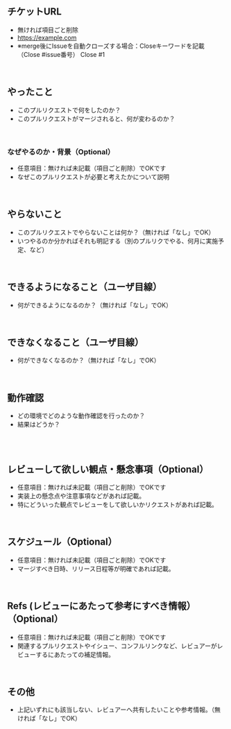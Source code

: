 ## チケットURL
- 無ければ項目ごと削除
- https://example.com
- ※merge後にIssueを自動クローズする場合：Closeキーワードを記載（Close #issue番号）
Close #1

<br>

## やったこと
- このプルリクエストで何をしたのか？
- このプルリクエストがマージされると、何が変わるのか？

<br>

### なぜやるのか・背景（Optional）
- 任意項目：無ければ未記載（項目ごと削除）でOKです
- なぜこのプルリクエストが必要と考えたかについて説明

<br>

## やらないこと
- このプルリクエストでやらないことは何か？（無ければ「なし」でOK）
- いつやるのか分かればそれも明記する（別のプルリクでやる、何月に実施予定、など）

<br>

## できるようになること（ユーザ目線）
- 何ができるようになるのか？（無ければ「なし」でOK）

<br>

## できなくなること（ユーザ目線）
- 何ができなくなるのか？（無ければ「なし」でOK）

<br>

## 動作確認
- どの環境でどのような動作確認を行ったのか？
- 結果はどうか？

<br>​

## レビューして欲しい観点・懸念事項（Optional）
- 任意項目：無ければ未記載（項目ごと削除）でOKです
- 実装上の懸念点や注意事項などがあれば記載。
- 特にどういった観点でレビューをして欲しいかリクエストがあれば記載。

<br>

## スケジュール（Optional）
- 任意項目：無ければ未記載（項目ごと削除）でOKです
- マージすべき日時、リリース日程等が明確であれば記載。

<br>

## Refs (レビューにあたって参考にすべき情報）（Optional）
- 任意項目：無ければ未記載（項目ごと削除）でOKです
- 関連するプルリクエストやイシュー、コンフルリンクなど、レビュアーがレビューするにあたっての補足情報。

<br>

## その他
- 上記いずれにも該当しない、レビュアーへ共有したいことや参考情報。（無ければ「なし」でOK）